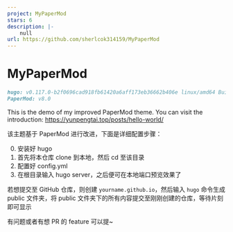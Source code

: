 ```yaml
---
project: MyPaperMod
stars: 6
description: |-
    null
url: https://github.com/sherlcok314159/MyPaperMod
---
```


# MyPaperMod 

```md
hugo: v0.117.0-b2f0696cad918fb61420a6aff173eb36662b406e linux/amd64 BuildDate=2023-08-07T12:49:48Z VendorInfo=gohugoio
PaperMod: v8.0
```

This is the demo of my improved PaperMod theme. You can visit the introduction: https://yunpengtai.top/posts/hello-world/ 

该主题基于 PaperMod 进行改进，下面是详细配置步骤： 

0. 安装好 hugo
1. 首先将本仓库 clone 到本地，然后 cd 至该目录
2. 配置好 config.yml
3. 在根目录输入 hugo server，之后便可在本地端口预览效果了

若想提交至 GitHub 仓库，则创建 `yourname.github.io`，然后输入 `hugo` 命令生成 public 文件夹，将 public 文件夹下的所有内容提交至刚刚创建的仓库，等待片刻即可显示

有问题或者有想 PR 的 feature 可以提~
